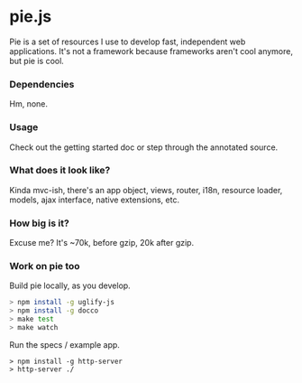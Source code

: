 # pie.js

Pie is a set of resources I use to develop fast, independent web applications. It's not a framework because frameworks aren't cool anymore, but pie is cool.

### Dependencies

Hm, none.

### Usage

Check out the getting started doc or step through the annotated source.

### What does it look like?

Kinda mvc-ish, there's an app object, views, router, i18n, resource loader, models, ajax interface, native extensions, etc.

### How big is it?

Excuse me? It's ~70k, before gzip, 20k after gzip.

### Work on pie too

Build pie locally, as you develop.

```bash
> npm install -g uglify-js
> npm install -g docco
> make test
> make watch
```

Run the specs / example app.

```base
> npm install -g http-server
> http-server ./
```
